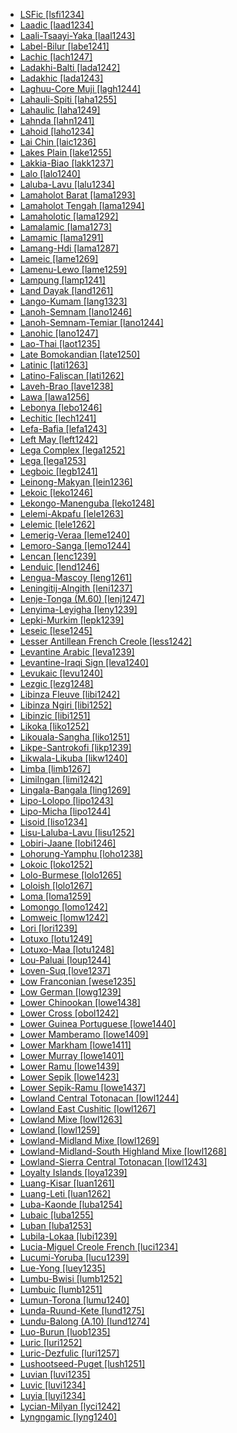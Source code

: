 - [LSFic [lsfi1234]](tree/sign1238/sign1237/lsfi1234/lsfi1234.ini)
- [Laadic [laad1234]](tree/atla1278/volt1241/benu1247/bant1294/sout3152/narr1281/cent2260/kong1295/nucl1741/core1256/unun9924/uncl1484/laad1234/laad1234.ini)
- [Laali-Tsaayi-Yaka [laal1243]](tree/atla1278/volt1241/benu1247/bant1294/sout3152/narr1281/cent2260/njeb1243/teke1283/west2839/laal1243/laal1243.ini)
- [Label-Bilur [labe1241]](tree/aust1307/nucl1752/mala1545/cent2237/east2712/ocea1241/west2818/meso1253/newi1242/stge1234/labe1241/labe1241.ini)
- [Lachic [lach1247]](tree/taik1256/kada1291/sout3143/west2798/lach1247/lach1247.ini)
- [Ladakhi-Balti [lada1242]](tree/sino1245/bodi1256/bodi1257/oldm1245/tibe1276/lada1242/lada1242.ini)
- [Ladakhic [lada1243]](tree/sino1245/bodi1256/bodi1257/oldm1245/tibe1276/lada1242/lada1243/lada1243.ini)
- [Laghuu-Core Muji [lagh1244]](tree/sino1245/burm1265/lolo1265/lolo1267/nili1235/sout3212/high1272/muji1235/lagh1244/lagh1244.ini)
- [Lahauli-Spiti [laha1255]](tree/sino1245/bodi1256/bodi1257/oldm1245/tibe1276/laha1255/laha1255.ini)
- [Lahaulic [laha1249]](tree/sino1245/bodi1256/tibe1275/west2868/laha1249/laha1249.ini)
- [Lahnda [lahn1241]](tree/indo1319/indo1320/indo1321/indo1324/sind1278/lahn1241/lahn1241.ini)
- [Lahoid [laho1234]](tree/sino1245/burm1265/lolo1265/lolo1267/laho1234/laho1234.ini)
- [Lai Chin [laic1236]](tree/sino1245/kuki1245/kuki1246/cent2005/laic1236/laic1236.ini)
- [Lakes Plain [lake1255]](tree/lake1255/lake1255.ini)
- [Lakkia-Biao [lakk1237]](tree/taik1256/kamt1241/lakk1237/lakk1237.ini)
- [Lalo [lalo1240]](tree/sino1245/burm1265/lolo1265/lolo1267/nili1235/liso1234/nucl1734/lisu1252/lalu1234/lalo1240/lalo1240.ini)
- [Laluba-Lavu [lalu1234]](tree/sino1245/burm1265/lolo1265/lolo1267/nili1235/liso1234/nucl1734/lisu1252/lalu1234/lalu1234.ini)
- [Lamaholot Barat [lama1293]](tree/aust1307/nucl1752/mala1545/cent2237/cent2245/flor1239/sika1265/lama1292/lama1293/lama1293.ini)
- [Lamaholot Tengah [lama1294]](tree/aust1307/nucl1752/mala1545/cent2237/cent2245/flor1239/sika1265/lama1292/lama1294/lama1294.ini)
- [Lamaholotic [lama1292]](tree/aust1307/nucl1752/mala1545/cent2237/cent2245/flor1239/sika1265/lama1292/lama1292.ini)
- [Lamalamic [lama1273]](tree/pama1250/pama1251/lama1273/lama1273.ini)
- [Lamamic [lama1291]](tree/aust1305/bahn1264/nort3150/lama1291/lama1291.ini)
- [Lamang-Hdi [lama1287]](tree/afro1255/chad1250/bium1280/nort3156/lama1287/lama1287.ini)
- [Lameic [lame1269]](tree/atla1278/volt1241/benu1247/kain1275/cent2242/basa1288/east2404/josa1234/nort3210/lame1269/lame1269.ini)
- [Lamenu-Lewo [lame1259]](tree/aust1307/nucl1752/mala1545/cent2237/east2712/ocea1241/nort3195/cent2269/epie1239/epii1237/lame1259/lame1259.ini)
- [Lampung [lamp1241]](tree/aust1307/nucl1752/mala1545/lamp1241/lamp1241.ini)
- [Land Dayak [land1261]](tree/aust1307/nucl1752/mala1545/land1261/land1261.ini)
- [Lango-Kumam [lang1323]](tree/nilo1247/west2493/luob1235/sout2831/lang1323/lang1323.ini)
- [Lanoh-Semnam [lano1246]](tree/aust1305/asli1243/cent1987/seno1278/lano1244/lano1246/lano1246.ini)
- [Lanoh-Semnam-Temiar [lano1244]](tree/aust1305/asli1243/cent1987/seno1278/lano1244/lano1244.ini)
- [Lanohic [lano1247]](tree/aust1305/asli1243/cent1987/seno1278/lano1244/lano1246/lano1247/lano1247.ini)
- [Lao-Thai [laot1235]](tree/taik1256/kamt1241/beta1258/daic1237/cent2251/wenm1239/sapa1255/sout3184/sput1235/laot1235/laot1235.ini)
- [Late Bomokandian [late1250]](tree/atla1278/volt1241/benu1247/bant1294/sout3152/narr1281/abab1240/oldb1234/midd1348/late1250/late1250.ini)
- [Latinic [lati1263]](tree/indo1319/ital1284/lati1262/lati1263/lati1263.ini)
- [Latino-Faliscan [lati1262]](tree/indo1319/ital1284/lati1262/lati1262.ini)
- [Laveh-Brao [lave1238]](tree/aust1305/bahn1264/west2399/nucl1299/lave1238/lave1238.ini)
- [Lawa [lawa1256]](tree/aust1305/khas1273/pala1352/east2331/waic1245/wala1271/lawa1256/lawa1256.ini)
- [Lebonya [lebo1246]](tree/atla1278/volt1241/benu1247/bant1294/sout3152/narr1281/lebo1246/lebo1246.ini)
- [Lechitic [lech1241]](tree/indo1319/balt1263/slav1255/west2792/lech1241/lech1241.ini)
- [Lefa-Bafia [lefa1243]](tree/atla1278/volt1241/benu1247/bant1294/sout3152/narr1281/bant1295/bafi1244/nucl1740/lefa1243/lefa1243.ini)
- [Left May [left1242]](tree/left1242/left1242.ini)
- [Lega Complex [lega1252]](tree/atla1278/volt1241/benu1247/bant1294/sout3152/narr1281/east2731/nyan1317/mitu1241/lega1252/lega1252.ini)
- [Lega [lega1253]](tree/atla1278/volt1241/benu1247/bant1294/sout3152/narr1281/east2731/nyan1317/mitu1241/lega1252/lega1253/lega1253.ini)
- [Legboic [legb1241]](tree/atla1278/volt1241/benu1247/delt1251/uppe1418/cent2027/east2400/mbem1251/legb1241/legb1241.ini)
- [Leinong-Makyan [lein1236]](tree/sino1245/brah1260/kony1246/kony1247/khia1235/lein1236/lein1236.ini)
- [Lekoic [leko1246]](tree/atla1278/volt1241/nort3149/adam1258/adam1259/samb1322/samb1323/leko1246/leko1246.ini)
- [Lekongo-Manenguba [leko1248]](tree/atla1278/volt1241/benu1247/bant1294/sout3152/narr1281/bant1295/lund1274/leko1248/leko1248.ini)
- [Lelemi-Akpafu [lele1263]](tree/atla1278/volt1241/kwav1236/nato1234/lele1262/lele1263/lele1263.ini)
- [Lelemic [lele1262]](tree/atla1278/volt1241/kwav1236/nato1234/lele1262/lele1262.ini)
- [Lemerig-Veraa [leme1240]](tree/aust1307/nucl1752/mala1545/cent2237/east2712/ocea1241/nort3195/nort3205/torr1262/leme1240/leme1240.ini)
- [Lemoro-Sanga [lemo1244]](tree/atla1278/volt1241/benu1247/kain1275/cent2242/basa1288/east2404/josa1234/nort3210/nort3215/chok1248/lemo1244/lemo1244.ini)
- [Lencan [lenc1239]](tree/lenc1239/lenc1239.ini)
- [Lenduic [lend1246]](tree/cent2225/lend1246/lend1246.ini)
- [Lengua-Mascoy [leng1261]](tree/leng1261/leng1261.ini)
- [Leningitij-Alngith [leni1237]](tree/pama1250/pama1251/nort2758/leni1237/leni1237.ini)
- [Lenje-Tonga (M.60) [lenj1247]](tree/atla1278/volt1241/benu1247/bant1294/sout3152/narr1281/east2731/bota1239/lenj1247/lenj1247.ini)
- [Lenyima-Leyigha [leny1239]](tree/atla1278/volt1241/benu1247/delt1251/uppe1418/cent2027/east2400/mbem1251/legb1241/leny1239/leny1239.ini)
- [Lepki-Murkim [lepk1239]](tree/lepk1239/lepk1239.ini)
- [Leseic [lese1245]](tree/cent2225/memb1239/mang1425/lese1245/lese1245.ini)
- [Lesser Antillean French Creole [less1242]](tree/indo1319/ital1284/lati1262/lati1263/impe1234/roma1334/ital1285/west2813/shif1234/nort3208/gall1280/oila1234/cent2283/macr1273/circ1240/less1242/less1242.ini)
- [Levantine Arabic [leva1239]](tree/afro1255/semi1276/west2786/cent2236/arab1394/arab1395/leva1239/leva1239.ini)
- [Levantine-Iraqi Sign [leva1240]](tree/sign1238/sign1237/arab1398/leva1240/leva1240.ini)
- [Levukaic [levu1240]](tree/aust1307/nucl1752/mala1545/cent2237/cent2245/flor1239/sika1265/lama1292/lama1294/levu1240/levu1240.ini)
- [Lezgic [lezg1248]](tree/nakh1245/dagh1238/lezg1248/lezg1248.ini)
- [Libinza Fleuve [libi1242]](tree/atla1278/volt1241/benu1247/bant1294/sout3152/narr1281/cent2260/grea1286/ngir1248/ngir1249/ngir1252/ngir1254/libi1251/libi1242/libi1242.ini)
- [Libinza Ngiri [libi1252]](tree/atla1278/volt1241/benu1247/bant1294/sout3152/narr1281/cent2260/grea1286/ngir1248/ngir1249/ngir1252/ngir1254/libi1251/libi1252/libi1252.ini)
- [Libinzic [libi1251]](tree/atla1278/volt1241/benu1247/bant1294/sout3152/narr1281/cent2260/grea1286/ngir1248/ngir1249/ngir1252/ngir1254/libi1251/libi1251.ini)
- [Likoka [liko1252]](tree/atla1278/volt1241/benu1247/bant1294/sout3152/narr1281/cent2260/grea1286/ngir1248/ngir1249/ngir1252/ngir1253/liko1252/liko1252.ini)
- [Likouala-Sangha [liko1251]](tree/atla1278/volt1241/benu1247/bant1294/sout3152/narr1281/cent2260/liko1251/liko1251.ini)
- [Likpe-Santrokofi [likp1239]](tree/atla1278/volt1241/kwav1236/nato1234/lele1262/likp1239/likp1239.ini)
- [Likwala-Likuba [likw1240]](tree/atla1278/volt1241/benu1247/bant1294/sout3152/narr1281/cent2260/koyo1244/likw1240/likw1240.ini)
- [Limba [limb1267]](tree/atla1278/limb1267/limb1267.ini)
- [Limilngan [limi1242]](tree/limi1242/limi1242.ini)
- [Lingala-Bangala [ling1269]](tree/atla1278/volt1241/benu1247/bant1294/sout3152/narr1281/cent2260/grea1286/ngir1248/ngir1249/ngir1252/ngir1254/boba1248/boba1249/boba1250/ling1269/ling1269.ini)
- [Lipo-Lolopo [lipo1243]](tree/sino1245/burm1265/lolo1265/lolo1267/nili1235/liso1234/lipo1243/lipo1243.ini)
- [Lipo-Micha [lipo1244]](tree/sino1245/burm1265/lolo1265/lolo1267/nili1235/liso1234/lipo1243/lipo1244/lipo1244.ini)
- [Lisoid [liso1234]](tree/sino1245/burm1265/lolo1265/lolo1267/nili1235/liso1234/liso1234.ini)
- [Lisu-Laluba-Lavu [lisu1252]](tree/sino1245/burm1265/lolo1265/lolo1267/nili1235/liso1234/nucl1734/lisu1252/lisu1252.ini)
- [Lobiri-Jaane [lobi1246]](tree/atla1278/volt1241/nort3149/gura1261/cent2243/sout3164/lobi1246/lobi1246.ini)
- [Lohorung-Yamphu [loho1238]](tree/sino1245/hima1249/maha1306/kira1253/east2719/uppe1412/loho1238/loho1238.ini)
- [Lokoic [loko1252]](tree/atla1278/volt1241/benu1247/delt1251/uppe1418/cent2027/east2400/loko1252/loko1252.ini)
- [Lolo-Burmese [lolo1265]](tree/sino1245/burm1265/lolo1265/lolo1265.ini)
- [Loloish [lolo1267]](tree/sino1245/burm1265/lolo1265/lolo1267/lolo1267.ini)
- [Loma [loma1259]](tree/mand1469/west2780/mand1431/sout2842/mend1263/loma1259/loma1259.ini)
- [Lomongo [lomo1242]](tree/atla1278/volt1241/benu1247/bant1294/sout3152/narr1281/cent2260/grea1286/kela1261/tsin1240/vieu1234/lomo1242/lomo1242.ini)
- [Lomweic [lomw1242]](tree/atla1278/volt1241/benu1247/bant1294/sout3152/narr1281/east2731/sout3180/soth1250/soth1251/maku1247/maku1279/lomw1242/lomw1242.ini)
- [Lori [lori1239]](tree/cent2225/sara1341/moro1282/moro1293/lori1239/lori1239.ini)
- [Lotuxo [lotu1249]](tree/nilo1247/east2418/teso1247/lotu1248/lotu1249/lotu1249.ini)
- [Lotuxo-Maa [lotu1248]](tree/nilo1247/east2418/teso1247/lotu1248/lotu1248.ini)
- [Lou-Paluai [loup1244]](tree/aust1307/nucl1752/mala1545/cent2237/east2712/ocea1241/admi1239/east2459/sout2879/loup1244/loup1244.ini)
- [Loven-Suq [love1237]](tree/aust1305/bahn1264/west2399/nucl1299/love1237/love1237.ini)
- [Low Franconian [wese1235]](tree/indo1319/germ1287/nort3152/west2793/fran1268/wese1235/wese1235.ini)
- [Low German [lowg1239]](tree/indo1319/germ1287/nort3152/west2793/nort3175/alts1234/midd1345/lowg1239/lowg1239.ini)
- [Lower Chinookan [lowe1438]](tree/chin1490/lowe1438/lowe1438.ini)
- [Lower Cross [obol1242]](tree/atla1278/volt1241/benu1247/delt1251/obol1242/obol1242.ini)
- [Lower Guinea Portuguese [lowe1440]](tree/indo1319/ital1284/lati1262/lati1263/impe1234/roma1334/ital1285/west2813/shif1234/sout3183/west2838/gali1263/macr1272/lowe1440/lowe1440.ini)
- [Lower Mamberamo [lowe1409]](tree/aust1307/nucl1752/mala1545/cent2237/east2712/sout2850/sout3229/lowe1409/lowe1409.ini)
- [Lower Markham [lowe1411]](tree/aust1307/nucl1752/mala1545/cent2237/east2712/ocea1241/west2818/nort3206/huon1245/mark1257/lowe1411/lowe1411.ini)
- [Lower Murray [lowe1401]](tree/pama1250/sout3135/vict1234/lowe1401/lowe1401.ini)
- [Lower Ramu [lowe1439]](tree/lowe1437/ramu1234/lowe1439/lowe1439.ini)
- [Lower Sepik [lowe1423]](tree/lowe1437/lowe1423/lowe1423.ini)
- [Lower Sepik-Ramu [lowe1437]](tree/lowe1437/lowe1437.ini)
- [Lowland Central Totonacan [lowl1244]](tree/toto1251/toto1252/cent1397/lowl1243/lowl1244/lowl1244.ini)
- [Lowland East Cushitic [lowl1267]](tree/afro1255/cush1243/east2699/lowl1267/lowl1267.ini)
- [Lowland Mixe [lowl1263]](tree/mixe1284/mixe1286/oaxa1241/lowl1268/lowl1269/lowl1263/lowl1263.ini)
- [Lowland [lowl1259]](tree/nucl1709/cent2116/awyu1265/okok1235/okkk1242/lowl1259/lowl1259.ini)
- [Lowland-Midland Mixe [lowl1269]](tree/mixe1284/mixe1286/oaxa1241/lowl1268/lowl1269/lowl1269.ini)
- [Lowland-Midland-South Highland Mixe [lowl1268]](tree/mixe1284/mixe1286/oaxa1241/lowl1268/lowl1268.ini)
- [Lowland-Sierra Central Totonacan [lowl1243]](tree/toto1251/toto1252/cent1397/lowl1243/lowl1243.ini)
- [Loyalty Islands [loya1239]](tree/aust1307/nucl1752/mala1545/cent2237/east2712/ocea1241/loya1239/loya1239.ini)
- [Luang-Kisar [luan1261]](tree/aust1307/nucl1752/mala1545/cent2237/cent2245/timo1259/east2732/luan1261/luan1261.ini)
- [Luang-Leti [luan1262]](tree/aust1307/nucl1752/mala1545/cent2237/cent2245/timo1259/east2732/luan1261/luan1262/luan1262.ini)
- [Luba-Kaonde [luba1254]](tree/atla1278/volt1241/benu1247/bant1294/sout3152/narr1281/cent2260/luba1253/luba1254/luba1254.ini)
- [Lubaic [luba1255]](tree/atla1278/volt1241/benu1247/bant1294/sout3152/narr1281/cent2260/luba1253/luba1254/luba1255/luba1255.ini)
- [Luban [luba1253]](tree/atla1278/volt1241/benu1247/bant1294/sout3152/narr1281/cent2260/luba1253/luba1253.ini)
- [Lubila-Lokaa [lubi1239]](tree/atla1278/volt1241/benu1247/delt1251/uppe1418/cent2027/east2400/loko1252/lubi1239/lubi1239.ini)
- [Lucia-Miguel Creole French [luci1234]](tree/indo1319/ital1284/lati1262/lati1263/impe1234/roma1334/ital1285/west2813/shif1234/nort3208/gall1280/oila1234/cent2283/macr1273/circ1240/less1242/luci1234/luci1234.ini)
- [Lucumi-Yoruba [lucu1239]](tree/atla1278/volt1241/benu1247/defo1239/yoru1244/edek1238/edea1234/east2738/sout3186/nucl1747/lucu1239/lucu1239.ini)
- [Lue-Yong [luey1235]](tree/taik1256/kamt1241/beta1258/daic1237/cent2251/wenm1239/sapa1255/sout3184/sout2743/luey1235/luey1235.ini)
- [Lumbu-Bwisi [lumb1252]](tree/atla1278/volt1241/benu1247/bant1294/sout3152/narr1281/cent2260/sira1268/lumb1251/lumb1252/lumb1252.ini)
- [Lumbuic [lumb1251]](tree/atla1278/volt1241/benu1247/bant1294/sout3152/narr1281/cent2260/sira1268/lumb1251/lumb1251.ini)
- [Lumun-Torona [lumu1240]](tree/narr1279/lumu1240/lumu1240.ini)
- [Lunda-Ruund-Kete [lund1275]](tree/atla1278/volt1241/benu1247/bant1294/sout3152/narr1281/cent2260/njil1234/sout3233/chok1246/ruun1239/lund1275/lund1275.ini)
- [Lundu-Balong (A.10) [lund1274]](tree/atla1278/volt1241/benu1247/bant1294/sout3152/narr1281/bant1295/lund1274/lund1274.ini)
- [Luo-Burun [luob1235]](tree/nilo1247/west2493/luob1235/luob1235.ini)
- [Luric [luri1252]](tree/indo1319/indo1320/iran1269/west2794/sout3157/luri1257/luri1252/luri1252.ini)
- [Luric-Dezfulic [luri1257]](tree/indo1319/indo1320/iran1269/west2794/sout3157/luri1257/luri1257.ini)
- [Lushootseed-Puget [lush1251]](tree/sali1255/cent2129/lush1251/lush1251.ini)
- [Luvian [luvi1235]](tree/indo1319/anat1257/luvi1234/luvi1235/luvi1235.ini)
- [Luvic [luvi1234]](tree/indo1319/anat1257/luvi1234/luvi1234.ini)
- [Luyia [luyi1234]](tree/atla1278/volt1241/benu1247/bant1294/sout3152/narr1281/east2731/nort3203/grea1289/grea1291/luyi1234/luyi1234.ini)
- [Lycian-Milyan [lyci1242]](tree/indo1319/anat1257/luvi1234/lyci1242/lyci1242.ini)
- [Lyngngamic [lyng1240]](tree/aust1305/khas1273/khas1268/khas1274/lyng1240/lyng1240.ini)

